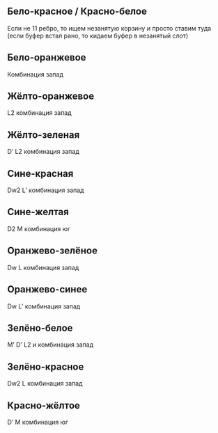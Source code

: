 ## Бело-красное / Красно-белое
Если не 11 ребро, то ищем незанятую корзину и просто ставим туда (если буфер встал рано, то кидаем буфер в незанятый слот)
## Бело-оранжевое
Комбинация запад 
## Жёлто-оранжевое 
L2 комбинация запад
## Жёлто-зеленая
D’ L2 комбинация запад
## Сине-красная
Dw2 L’ комбинация запад 
## Сине-желтая
D2 M комбинация юг
## Оранжево-зелёное
Dw L комбинация запад
## Оранжево-синее
Dw L’ комбинация запад 
## Зелёно-белое
M’ D’ L2 и комбинация запад 
## Зелёно-красное
Dw2 L комбинация запад
## Красно-жёлтое
D’ M комбинация юг